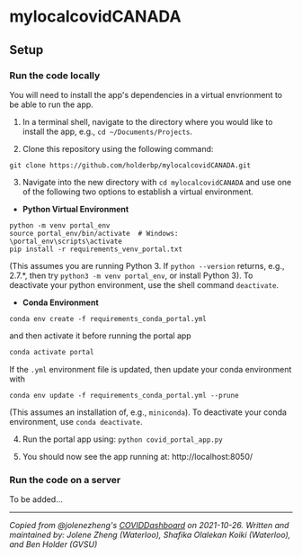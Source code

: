# mylocalcovidCANADA

## Setup

### Run the code locally

You will need to install the app's dependencies in a virtual envrionment to be able to run the app.

1. In a terminal shell, navigate to the directory where you would like to install the app, e.g., ``cd ~/Documents/Projects``.

2. Clone this repository using the following command:
```
git clone https://github.com/holderbp/mylocalcovidCANADA.git
```

3. Navigate into the new directory with ``cd mylocalcovidCANADA`` and use one of the following two options to establish a virtual environment.
- **Python Virtual Environment** 
```
python -m venv portal_env
source portal_env/bin/activate  # Windows: \portal_env\scripts\activate
pip install -r requirements_venv_portal.txt
```
(This assumes you are running Python 3. If ``python --version`` returns, e.g., 2.7.*, then try ``python3 -m venv portal_env``, or install Python 3). To deactivate your python environment, use the shell command ``deactivate``.
- **Conda Environment** 
```
conda env create -f requirements_conda_portal.yml
```
and then activate it before running the portal app
```bash
conda activate portal
```
If the ``.yml`` environment file is updated, then update your conda environment with
```
conda env update -f requirements_conda_portal.yml --prune
```
(This assumes an installation of, e.g., ``miniconda``). To deactivate your conda environment, use ``conda deactivate``.

4. Run the portal app using: ```python covid_portal_app.py```

5. You should now see the app running at: http://localhost:8050/

### Run the code on a server

To be added...

---
*Copied from @jolenezheng's [COVIDDashboard](https://github.com/jolenezheng/COVIDDashboard) on 2021-10-26. Written and maintained by: Jolene Zheng (Waterloo), Shafika Olalekan Koiki (Waterloo), and Ben Holder (GVSU)*

